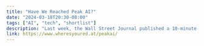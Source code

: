 ```yaml
---
title: "Have We Reached Peak AI?"
date: "2024-03-18T20:30-08:00"
tags: ["AI", "tech", "shortlist"]
description: "Last week, the Wall Street Journal published a 10-minute-long interview with OpenAI CTO Mira Murati, with journalist Joanna Stern asking a series of thoughtful yet straightforward questions that Murati failed to satisfactorily answer. When asked about what data was used to train Sora, OpenAI`s app for generating video with AI,"
link: https://www.wheresyoured.at/peakai/
---
```

